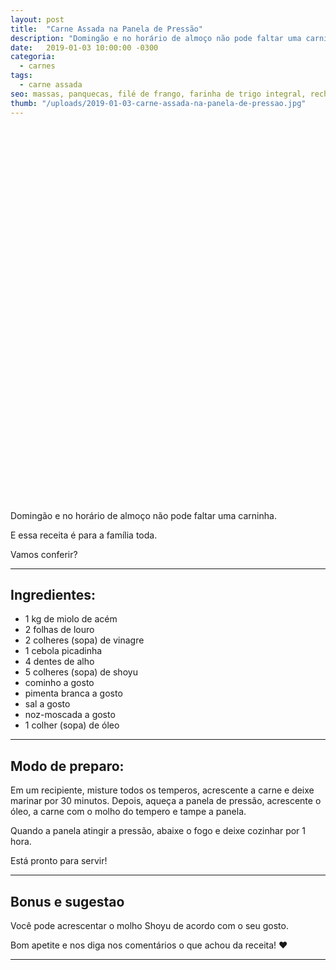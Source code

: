 ```yaml
---
layout: post
title:  "Carne Assada na Panela de Pressão"
description: "Domingão e no horário de almoço não pode faltar uma carninha. E essa receita é para a família toda. Vamos conferir?"
date:   2019-01-03 10:00:00 -0300
categoria:
  - carnes
tags:
  - carne assada
seo: massas, panquecas, filé de frango, farinha de trigo integral, recheio, molho branco, panqueca integral
thumb: "/uploads/2019-01-03-carne-assada-na-panela-de-pressao.jpg"
---
```


<div class="adsLeft">
<ins class="adsbygoogle"
     style="display:inline-block;width:160px;height:600px"
     data-ad-client="ca-pub-8078000237589807"
     data-ad-slot="3534346713"></ins>
<script>
(adsbygoogle = window.adsbygoogle || []).push({});
</script>
</div>

Domingão e no horário de almoço não pode faltar uma carninha.

E essa receita é para a família toda.

Vamos conferir?

---

## Ingredientes:
  - 1 kg de miolo de acém
  - 2 folhas de louro
  - 2 colheres (sopa) de vinagre
  - 1 cebola picadinha
  - 4 dentes de alho
  - 5 colheres (sopa) de shoyu
  - cominho a gosto
  - pimenta branca a gosto
  - sal a gosto
  - noz-moscada a gosto
  - 1 colher (sopa) de óleo

---

## Modo de preparo:
Em um recipiente, misture todos os temperos, acrescente a carne e deixe marinar por 30 minutos. Depois, aqueça a panela de pressão, acrescente o óleo, a carne com o molho do tempero e tampe a panela.

Quando a panela atingir a pressão, abaixe o fogo e deixe cozinhar por 1 hora.

Está pronto para servir!

---

## Bonus e sugestao
Você pode acrescentar o molho Shoyu de acordo com o seu gosto.

Bom apetite e nos diga nos comentários o que achou da receita! ❤️

---

<div class="adsRight">

</div>
